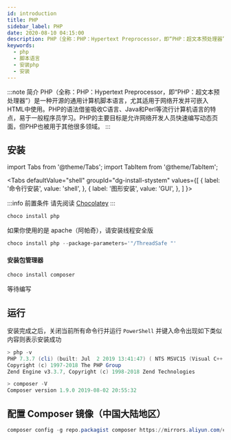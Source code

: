 ```yaml
---
id: introduction
title: PHP
sidebar_label: PHP
date: 2020-08-10 04:15:00
description: PHP（全称：PHP：Hypertext Preprocessor，即“PHP：超文本预处理器”）是一种开源的通用计算机脚本语言，尤其适用于网络开发并可嵌入HTML中使用。PHP的语法借鉴吸收C语言、Java和Perl等流行计算机语言的特点，易于一般程序员学习。PHP的主要目标是允许网络开发人员快速编写动态页面，但PHP也被用于其他很多领域。
keywords:
  - php
  - 脚本语言
  - 安装php
  - 安装
---
```


:::note 简介
PHP（全称：PHP：Hypertext Preprocessor，即“PHP：超文本预处理器”）是一种开源的通用计算机脚本语言，尤其适用于网络开发并可嵌入HTML中使用。PHP的语法借鉴吸收C语言、Java和Perl等流行计算机语言的特点，易于一般程序员学习。PHP的主要目标是允许网络开发人员快速编写动态页面，但PHP也被用于其他很多领域。
:::

## 安装

import Tabs from '@theme/Tabs';
import TabItem from '@theme/TabItem';

<Tabs
  defaultValue="shell"
  groupId="dg-install-stystem"
  values={[
    { label: '命令行安装', value: 'shell', },
    { label: '图形安装', value: 'GUI', },
  ]
}>
<TabItem value="shell">

:::info 前置条件
请先阅读 [Chocolatey](chocolatey)
:::

```powershell title="PowerShell"
choco install php
```

如果你使用的是 apache（阿帕奇），请安装线程安全版

~~~powershell title="PowerShell"
choco install php --package-parameters='"/ThreadSafe "'
~~~

#### 安装包管理器

~~~powershell title="PowerShell"
choco install composer
~~~

</TabItem>
<TabItem value="GUI">

等待编写

</TabItem>
</Tabs>

## 运行

安装完成之后，关闭当前所有命令行并运行 `PowerShell` 并键入命令出现如下类似内容则表示安装成功  

~~~powershell title="PowerShell"
> php -v
PHP 7.3.7 (cli) (built: Jul  2 2019 13:41:47) ( NTS MSVC15 (Visual C++ 2017) x64 )
Copyright (c) 1997-2018 The PHP Group
Zend Engine v3.3.7, Copyright (c) 1998-2018 Zend Technologies

> composer -V
Composer version 1.9.0 2019-08-02 20:55:32
~~~

## 配置 Composer 镜像（中国大陆地区）

~~~powershell title="PowerShell"
composer config -g repo.packagist composer https://mirrors.aliyun.com/composer/
~~~